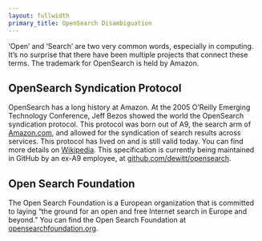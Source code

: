 ```yaml
---
layout: fullwidth
primary_title: OpenSearch Disambiguation 
---
```


‘Open’ and ‘Search’ are two very common words, especially in computing. It’s no surprise that there have been multiple projects that connect these terms. The trademark for OpenSearch is held by Amazon.

## OpenSearch Syndication Protocol

OpenSearch has a long history at Amazon. At the 2005 O’Reilly Emerging Technology Conference, Jeff Bezos showed the world the OpenSearch syndication protocol. This protocol was born out of A9, the search arm of [Amazon.com](http://amazon.com/), and allowed for the syndication of search results across services. This protocol has lived on and is still valid today. You can find more details on [Wikipedia](https://en.wikipedia.org/wiki/OpenSearch). This specification is currently being maintained in GitHub by an ex-A9 employee, at [github.com/dewitt/opensearch](http://github.com/dewitt/opensearch).


## Open Search Foundation

The Open Search Foundation is a European organization that is committed to laying “the ground for an open and free Internet search in Europe and beyond.” You can find the Open Search Foundation at [opensearchfoundation.org](https://opensearchfoundation.org/).

